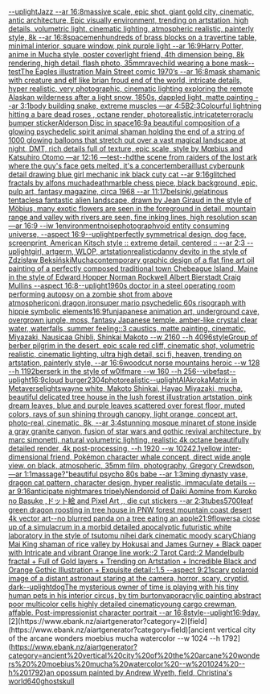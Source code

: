 [--uplight](https://www.ebank.nz/aiartgenerator?category=--uplight)[Jazz --ar 16:8](https://www.ebank.nz/aiartgenerator?category=Jazz%20--ar%2016%3A8)[massive scale, epic shot, giant gold city, cinematic, antic architecture, Epic visually environment, trending on artstation, high details, volumetric light, cinematic lighting, atmospheric realistic, painterly style, 8k --ar 16:8](https://www.ebank.nz/aiartgenerator?category=massive%20scale%2C%20epic%20shot%2C%20giant%20gold%20city%2C%20cinematic%2C%20antic%20architecture%2C%20Epic%20visually%20environment%2C%20trending%20on%20artstation%2C%20high%20details%2C%20volumetric%20light%2C%20cinematic%20lighting%2C%20atmospheric%20realistic%2C%20painterly%20style%2C%208k%20--ar%2016%3A8)[space](https://www.ebank.nz/aiartgenerator?category=space)[men](https://www.ebank.nz/aiartgenerator?category=men)[hundreds of brass blocks on a travertine table, minimal interior, square window, pink purple light --ar 16:9](https://www.ebank.nz/aiartgenerator?category=hundreds%20of%20brass%20blocks%20on%20a%20travertine%20table%2C%20minimal%20interior%2C%20square%20window%2C%20pink%20purple%20light%20--ar%2016%3A9)[Harry Potter, anime in Mucha style, poster cover](https://www.ebank.nz/aiartgenerator?category=Harry%20Potter%2C%20anime%20in%20Mucha%20style%2C%20poster%20cover)[light friend, 4th dimension being, 8k rendering, high detail, flash photo, 35mm](https://www.ebank.nz/aiartgenerator?category=light%20friend%2C%204th%20dimension%20being%2C%208k%20rendering%2C%20high%20detail%2C%20flash%20photo%2C%2035mm)[rave](https://www.ebank.nz/aiartgenerator?category=rave)[child wearing a bone mask](https://www.ebank.nz/aiartgenerator?category=child%20wearing%20a%20bone%20mask)[--test](https://www.ebank.nz/aiartgenerator?category=--test)[The Eagles illustration Main Street comic 1970’s --ar 16:8](https://www.ebank.nz/aiartgenerator?category=The%20Eagles%20illustration%20Main%20Street%20comic%201970%E2%80%99s%20--ar%2016%3A8)[mask shamanic with creature and elf like brian froud end of the world, intricate details, hyper realistic, very photographic, cinematic lighting exploring the remote Alaskan wilderness after a light snow, 1850s, dappled light, matte painting --ar 3:1](https://www.ebank.nz/aiartgenerator?category=mask%20shamanic%20with%20creature%20and%20elf%20like%20brian%20froud%20end%20of%20the%20world%2C%20intricate%20details%2C%20hyper%20realistic%2C%20very%20photographic%2C%20cinematic%20lighting%20exploring%20the%20remote%20Alaskan%20wilderness%20after%20a%20light%20snow%2C%201850s%2C%20dappled%20light%2C%20matte%20painting%20--ar%203%3A1)[body building snake, extreme muscles —ar 4:5](https://www.ebank.nz/aiartgenerator?category=body%20building%20snake%2C%20extreme%20muscles%20%E2%80%94ar%204%3A5)[B](https://www.ebank.nz/aiartgenerator?category=B)[2:3](https://www.ebank.nz/aiartgenerator?category=2%3A3)[Colourful lightning hitting a bare dead roses , octane render, photorealistic,intricate](https://www.ebank.nz/aiartgenerator?category=Colourful%20lightning%20hitting%20a%20bare%20dead%20roses%20%2C%20octane%20render%2C%20photorealistic%2Cintricate)[terror](https://www.ebank.nz/aiartgenerator?category=terror)[aclu bumper sticker](https://www.ebank.nz/aiartgenerator?category=aclu%20bumper%20sticker)[Alderson Disc in space](https://www.ebank.nz/aiartgenerator?category=Alderson%20Disc%20in%20space)[16:9](https://www.ebank.nz/aiartgenerator?category=16%3A9)[a beautiful composition of a glowing psychedelic spirit animal shaman holding the end of a string of 1000 glowing balloons that stretch out over a vast magical landscape at night, DMT,  rich details full of texture, epic scale, style by Mœbius and Katsuhiro Otomo —ar 12:16 —test](https://www.ebank.nz/aiartgenerator?category=a%20beautiful%20composition%20of%20a%20glowing%20psychedelic%20spirit%20animal%20shaman%20holding%20the%20end%20of%20a%20string%20of%201000%20glowing%20balloons%20that%20stretch%20out%20over%20a%20vast%20magical%20landscape%20at%20night%2C%20DMT%2C%20%20rich%20details%20full%20of%20texture%2C%20epic%20scale%2C%20style%20by%20M%C5%93bius%20and%20Katsuhiro%20Otomo%20%E2%80%94ar%2012%3A16%20%E2%80%94test)[--hd](https://www.ebank.nz/aiartgenerator?category=--hd)[the scene from raiders of the lost ark where the guy's face gets melted, it's a concert](https://www.ebank.nz/aiartgenerator?category=the%20scene%20from%20raiders%20of%20the%20lost%20ark%20where%20the%20guy%27s%20face%20gets%20melted%2C%20it%27s%20a%20concert)[embera](https://www.ebank.nz/aiartgenerator?category=embera)[illust cyberpunk detail drawing blue girl mechanic ink black cuty cat --ar 9:16](https://www.ebank.nz/aiartgenerator?category=illust%20cyberpunk%20detail%20drawing%20blue%20girl%20mechanic%20ink%20black%20cuty%20cat%20--ar%209%3A16)[glitched fractals by alfons mucha](https://www.ebank.nz/aiartgenerator?category=glitched%20fractals%20by%20alfons%20mucha)[death](https://www.ebank.nz/aiartgenerator?category=death)[marble chess piece, black background, epic, pulp art, fantasy magazine, circa 1968 --ar 11:17](https://www.ebank.nz/aiartgenerator?category=marble%20chess%20piece%2C%20black%20background%2C%20epic%2C%20pulp%20art%2C%20fantasy%20magazine%2C%20circa%201968%20--ar%2011%3A17)[belsinki,](https://www.ebank.nz/aiartgenerator?category=belsinki%2C)[gelatinous tentacles](https://www.ebank.nz/aiartgenerator?category=gelatinous%20tentacles)[a fantastic alien landscape, drawn by  Jean Giraud in the style of Möbius, many exotic flowers are seen in the foreground in detail, mountain range and valley with rivers are seen, fine inking lines, high resolution scan —ar 16:9 --iw 1](https://www.ebank.nz/aiartgenerator?category=a%20fantastic%20alien%20landscape%2C%20drawn%20by%20%20Jean%20Giraud%20in%20the%20style%20of%20M%C3%B6bius%2C%20many%20exotic%20flowers%20are%20seen%20in%20the%20foreground%20in%20detail%2C%20mountain%20range%20and%20valley%20with%20rivers%20are%20seen%2C%20fine%20inking%20lines%2C%20high%20resolution%20scan%20%E2%80%94ar%2016%3A9%20--iw%201)[environment](https://www.ebank.nz/aiartgenerator?category=environment)[noise](https://www.ebank.nz/aiartgenerator?category=noise)[photograph](https://www.ebank.nz/aiartgenerator?category=photograph)[void entity consuming universe, --aspect 16:9](https://www.ebank.nz/aiartgenerator?category=void%20entity%20consuming%20universe%2C%20--aspect%2016%3A9)[--uplight](https://www.ebank.nz/aiartgenerator?category=--uplight)[perfectly symmetrical design, dog face, screenprint, American Kitsch style :: extreme detail, centered :: --ar 2:3 --uplight](https://www.ebank.nz/aiartgenerator?category=perfectly%20symmetrical%20design%2C%20dog%20face%2C%20screenprint%2C%20American%20Kitsch%20style%20%3A%3A%20extreme%20detail%2C%20centered%20%3A%3A%20--ar%202%3A3%20--uplight)[girl, artgerm, WLOP, artstation](https://www.ebank.nz/aiartgenerator?category=girl%2C%20artgerm%2C%20WLOP%2C%20artstation)[realistic](https://www.ebank.nz/aiartgenerator?category=realistic)[danny devito in the style of Zdzisław Beksiński](https://www.ebank.nz/aiartgenerator?category=danny%20devito%20in%20the%20style%20of%20Zdzis%C5%82aw%20Beksi%C5%84ski)[Mucha](https://www.ebank.nz/aiartgenerator?category=Mucha)[contemporary graphic design of a flat fine art oil painting of a perfectly composed traditional town Chebeague Island, Maine in the style of Edward Hopper Norman Rockwell Albert Bierstadt Craig Mullins --aspect 16:8](https://www.ebank.nz/aiartgenerator?category=contemporary%20graphic%20design%20of%20a%20flat%20fine%20art%20oil%20painting%20of%20a%20perfectly%20composed%20traditional%20town%20Chebeague%20Island%2C%20Maine%20in%20the%20style%20of%20Edward%20Hopper%20Norman%20Rockwell%20Albert%20Bierstadt%20Craig%20Mullins%20--aspect%2016%3A8)[--uplight](https://www.ebank.nz/aiartgenerator?category=--uplight)[1960s doctor in a steel operating room performing autopsy on a zombie shot from above atmospheric](https://www.ebank.nz/aiartgenerator?category=1960s%20doctor%20in%20a%20steel%20operating%20room%20performing%20autopsy%20on%20a%20zombie%20shot%20from%20above%20atmospheric)[oni,dragon,iron](https://www.ebank.nz/aiartgenerator?category=oni%2Cdragon%2Ciron)[super mario psychedelic 60s risograph with hippie symbolic elements](https://www.ebank.nz/aiartgenerator?category=super%20mario%20psychedelic%2060s%20risograph%20with%20hippie%20symbolic%20elements)[16:9](https://www.ebank.nz/aiartgenerator?category=16%3A9)[fun](https://www.ebank.nz/aiartgenerator?category=fun)[japanese animation art, underground cave, overgrown jungle, moss, fantasy Japanese temple, amber-like crystal clear water, waterfalls, summer feeling::3 caustics, matte painting, cinematic, Miyazaki, Nausicaa Ghibli, Shinkai Makoto --w 2160  --h 4096](https://www.ebank.nz/aiartgenerator?category=japanese%20animation%20art%2C%20underground%20cave%2C%20overgrown%20jungle%2C%20moss%2C%20fantasy%20Japanese%20temple%2C%20amber-like%20crystal%20clear%20water%2C%20waterfalls%2C%20summer%20feeling%3A%3A3%20caustics%2C%20matte%20painting%2C%20cinematic%2C%20Miyazaki%2C%20Nausicaa%20Ghibli%2C%20Shinkai%20Makoto%20--w%202160%20%20--h%204096)[style](https://www.ebank.nz/aiartgenerator?category=style)[](https://www.ebank.nz/aiartgenerator?category=)[Group of berber pilgrim in the desert, epic scale red cliff,  cinematic shot, volumetric realistic, cinematic lighting, ultra high detail, sci fi, heaven,  trending on artstation, painterly style, --ar 16:6](https://www.ebank.nz/aiartgenerator?category=Group%20of%20berber%20pilgrim%20in%20the%20desert%2C%20epic%20scale%20red%20cliff%2C%20%20cinematic%20shot%2C%20volumetric%20realistic%2C%20cinematic%20lighting%2C%20ultra%20high%20detail%2C%20sci%20fi%2C%20heaven%2C%20%20trending%20on%20artstation%2C%20painterly%20style%2C%20--ar%2016%3A6)[woodcut norse mountains heroic --w 128 --h 1192](https://www.ebank.nz/aiartgenerator?category=woodcut%20norse%20mountains%20heroic%20--w%20128%20--h%201192)[berserk in the style of w0lfmare --w 160 --h 256](https://www.ebank.nz/aiartgenerator?category=berserk%20in%20the%20style%20of%20w0lfmare%20--w%20160%20--h%20256)[--vibefast](https://www.ebank.nz/aiartgenerator?category=--vibefast)[--uplight](https://www.ebank.nz/aiartgenerator?category=--uplight)[16:9](https://www.ebank.nz/aiartgenerator?category=16%3A9)[cloud burger](https://www.ebank.nz/aiartgenerator?category=cloud%20burger)[2304](https://www.ebank.nz/aiartgenerator?category=2304)[photorealistic](https://www.ebank.nz/aiartgenerator?category=photorealistic)[--uplight](https://www.ebank.nz/aiartgenerator?category=--uplight)[AlAkroka](https://www.ebank.nz/aiartgenerator?category=AlAkroka)[Matrix in Metaverse](https://www.ebank.nz/aiartgenerator?category=Matrix%20in%20Metaverse)[lights](https://www.ebank.nz/aiartgenerator?category=lights)[wayne white, Makoto Shinkai, Hayao Miyazaki, mucha, beautiful delicated tree house in the lush forest illustration artstation, pink dream leaves, blue and purple leaves scattered over forest floor, muted colors, rays of sun shining through canopy, light orange, concept art, photo-real, cinematic, 8k,  --ar 3:4](https://www.ebank.nz/aiartgenerator?category=wayne%20white%2C%20Makoto%20Shinkai%2C%20Hayao%20Miyazaki%2C%20mucha%2C%20beautiful%20delicated%20tree%20house%20in%20the%20lush%20forest%20illustration%20artstation%2C%20pink%20dream%20leaves%2C%20blue%20and%20purple%20leaves%20scattered%20over%20forest%20floor%2C%20muted%20colors%2C%20rays%20of%20sun%20shining%20through%20canopy%2C%20light%20orange%2C%20concept%20art%2C%20photo-real%2C%20cinematic%2C%208k%2C%20%20--ar%203%3A4)[stunning mosque minaret of stone inside a gray granite canyon, fusion of star wars and gothic revival architecture, by marc simonetti, natural volumetric lighting, realistic 4k octane beautifully detailed render, 4k post-processing, --h 1920 --w 1024](https://www.ebank.nz/aiartgenerator?category=stunning%20mosque%20minaret%20of%20stone%20inside%20a%20gray%20granite%20canyon%2C%20fusion%20of%20star%20wars%20and%20gothic%20revival%20architecture%2C%20by%20marc%20simonetti%2C%20natural%20volumetric%20lighting%2C%20realistic%204k%20octane%20beautifully%20detailed%20render%2C%204k%20post-processing%2C%20--h%201920%20--w%201024)[2.1](https://www.ebank.nz/aiartgenerator?category=2.1)[yellow inter-dimensional friend, Pokémon character whale concept, direct wide angle view, on black, atmospheric, 35mm film, photography, Gregory Crewdson, —ar 1:1](https://www.ebank.nz/aiartgenerator?category=yellow%20inter-dimensional%20friend%2C%20Pok%C3%A9mon%20character%20whale%20concept%2C%20direct%20wide%20angle%20view%2C%20on%20black%2C%20atmospheric%2C%2035mm%20film%2C%20photography%2C%20Gregory%20Crewdson%2C%20%E2%80%94ar%201%3A1)[massage?"](https://www.ebank.nz/aiartgenerator?category=massage%3F%22)[beautiful psycho 80s babe --ar 1:3](https://www.ebank.nz/aiartgenerator?category=beautiful%20psycho%2080s%20babe%20--ar%201%3A3)[ming dynasty vase, dragon cat pattern, character design, hyper realistic, immaculate details --ar 9:16](https://www.ebank.nz/aiartgenerator?category=ming%20dynasty%20vase%2C%20dragon%20cat%20pattern%2C%20character%20design%2C%20hyper%20realistic%2C%20immaculate%20details%20--ar%209%3A16)[anticipate nightmares tripely](https://www.ebank.nz/aiartgenerator?category=anticipate%20nightmares%20tripely)[Nendoroid of Daiki Aomine from Kuroko no Basuke ,ドット絵 and Pixel Art ,, die cut stickers --ar 2:3](https://www.ebank.nz/aiartgenerator?category=Nendoroid%20of%20Daiki%20Aomine%20from%20Kuroko%20no%20Basuke%20%2C%E3%83%89%E3%83%83%E3%83%88%E7%B5%B5%20and%20Pixel%20Art%20%2C%2C%20die%20cut%20stickers%20--ar%202%3A3)[tubes](https://www.ebank.nz/aiartgenerator?category=tubes)[5700](https://www.ebank.nz/aiartgenerator?category=5700)[leaf green dragon roosting in tree house in PNW forest mountain coast desert 4k vector art--no blur](https://www.ebank.nz/aiartgenerator?category=leaf%20green%20dragon%20roosting%20in%20tree%20house%20in%20PNW%20forest%20mountain%20coast%20desert%204k%20vector%20art--no%20blur)[red panda on a tree eating an apple](https://www.ebank.nz/aiartgenerator?category=red%20panda%20on%20a%20tree%20eating%20an%20apple)[21:9](https://www.ebank.nz/aiartgenerator?category=21%3A9)[flowers](https://www.ebank.nz/aiartgenerator?category=flowers)[a close up of a simulacrum in a morbid detailed apocalyptic futuristic white laboratory in the style of tsutomu nihei dark cinematic moody scary](https://www.ebank.nz/aiartgenerator?category=a%20close%20up%20of%20a%20simulacrum%20in%20a%20morbid%20detailed%20apocalyptic%20futuristic%20white%20laboratory%20in%20the%20style%20of%20tsutomu%20nihei%20dark%20cinematic%20moody%20scary)[Chiang Mai King shaman of rice valley by Hokusai and James Gurney + Black paper with Intricate and vibrant Orange line work::2 Tarot Card::2 Mandelbulb fractal + Full of Gold layers + Trending on Artstation + Incredible Black and Orange Gothic Illustration + Exquisite detail::1.5 --aspect 9:21](https://www.ebank.nz/aiartgenerator?category=Chiang%20Mai%20King%20shaman%20of%20rice%20valley%20by%20Hokusai%20and%20James%20Gurney%20%2B%20Black%20paper%20with%20Intricate%20and%20vibrant%20Orange%20line%20work%3A%3A2%20Tarot%20Card%3A%3A2%20Mandelbulb%20fractal%20%2B%20Full%20of%20Gold%20layers%20%2B%20Trending%20on%20Artstation%20%2B%20Incredible%20Black%20and%20Orange%20Gothic%20Illustration%20%2B%20Exquisite%20detail%3A%3A1.5%20--aspect%209%3A21)[scary polaroid image of a distant astronaut staring at the camera, horror, scary, cryptid, dark](https://www.ebank.nz/aiartgenerator?category=scary%20polaroid%20image%20of%20a%20distant%20astronaut%20staring%20at%20the%20camera%2C%20horror%2C%20scary%2C%20cryptid%2C%20dark)[--uplight](https://www.ebank.nz/aiartgenerator?category=--uplight)[dog](https://www.ebank.nz/aiartgenerator?category=dog)[The mysterious owner of time is playing with his tiny human pets in his interior circus, by tim burton](https://www.ebank.nz/aiartgenerator?category=The%20mysterious%20owner%20of%20time%20is%20playing%20with%20his%20tiny%20human%20pets%20in%20his%20interior%20circus%2C%20by%20tim%20burton)[vapor](https://www.ebank.nz/aiartgenerator?category=vapor)[acrylic painting abstract poor multicolor cells highly detailed cinematic](https://www.ebank.nz/aiartgenerator?category=acrylic%20painting%20abstract%20poor%20multicolor%20cells%20highly%20detailed%20cinematic)[young cargo crewman, affable. Post-impressionist character portrait --ar 16:8](https://www.ebank.nz/aiartgenerator?category=young%20cargo%20crewman%2C%20affable.%20Post-impressionist%20character%20portrait%20--ar%2016%3A8)[style](https://www.ebank.nz/aiartgenerator?category=style)[--uplight](https://www.ebank.nz/aiartgenerator?category=--uplight)[16:9](https://www.ebank.nz/aiartgenerator?category=16%3A9)[day.](https://www.ebank.nz/aiartgenerator?category=day.)[2](https://www.ebank.nz/aiartgenerator?category=2)[field](https://www.ebank.nz/aiartgenerator?category=field)[ancient vertical city of the arcane wonders  moebius mucha watercolor --w 1024 --h 1792](https://www.ebank.nz/aiartgenerator?category=ancient%20vertical%20city%20of%20the%20arcane%20wonders%20%20moebius%20mucha%20watercolor%20--w%201024%20--h%201792)[an opossum painted by Andrew Wyeth, field, Christina's world](https://www.ebank.nz/aiartgenerator?category=an%20opossum%20painted%20by%20Andrew%20Wyeth%2C%20field%2C%20Christina%27s%20world)[640](https://www.ebank.nz/aiartgenerator?category=640)[ghost](https://www.ebank.nz/aiartgenerator?category=ghost)[skull](https://www.ebank.nz/aiartgenerator?category=skull)